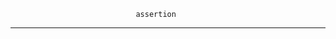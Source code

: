                                 assertion
**************************************************************************************
